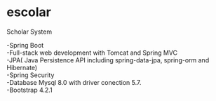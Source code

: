 # escolar
Scholar System

 -Spring Boot <br/>
 -Full-stack web development with Tomcat and Spring MVC <br/>
 -JPA( Java Persistence API including spring-data-jpa, spring-orm and Hibernate) <br/>
 -Spring Security <br/>
 -Database Mysql 8.0 with driver conection 5.7. <br/>
 -Bootstrap 4.2.1
